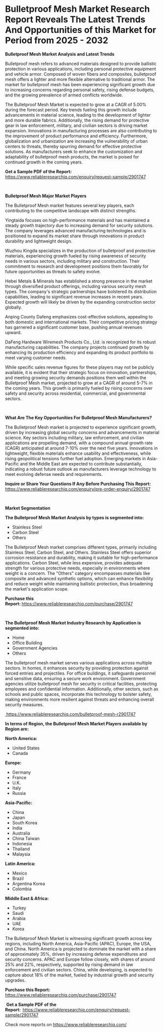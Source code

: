 <p><h1>Bulletproof Mesh Market Research Report Reveals The Latest Trends And Opportunities of this Market for Period from 2025 - 2032</h1></p><p><strong>Bulletproof Mesh Market Analysis and Latest Trends</strong></p>
<p><p>Bulletproof mesh refers to advanced materials designed to provide ballistic protection in various applications, including personal protective equipment and vehicle armor. Composed of woven fibers and composites, bulletproof mesh offers a lighter and more flexible alternative to traditional armor. The market for bulletproof mesh has been experiencing significant growth due to increasing concerns regarding personal safety, rising defense budgets, and the growing prevalence of armed conflicts worldwide.</p><p>The Bulletproof Mesh Market is expected to grow at a CAGR of 5.00% during the forecast period. Key trends fueling this growth include advancements in material science, leading to the development of lighter and more durable fabrics. Additionally, the rising demand for protective gear in law enforcement, military, and civilian sectors is driving market expansion. Innovations in manufacturing processes are also contributing to the improvement of product performance and efficiency. Furthermore, globalization and urbanization are increasing the vulnerability of urban centers to threats, thereby spurring demand for effective protective solutions. As manufacturers seek to enhance the customization and adaptability of bulletproof mesh products, the market is poised for continued growth in the coming years.</p></p>
<p><strong>Get a Sample PDF of the Report:&nbsp;</strong> <a href="https://www.reliableresearchiq.com/enquiry/request-sample/2901747?utm_campaign=2926&utm_medium=2&utm_source=Github&utm_content=ia&utm_term=16032025&utm_id=bulletproof-mesh">https://www.reliableresearchiq.com/enquiry/request-sample/2901747</a></p>
<p>&nbsp;</p>
<p><strong>Bulletproof Mesh Major Market Players</strong></p>
<p><p>The Bulletproof Mesh market features several key players, each contributing to the competitive landscape with distinct strengths. </p><p>Yingtaida focuses on high-performance materials and has maintained a steady growth trajectory due to increasing demand for security solutions. The company leverages advanced manufacturing technologies and is positioned to expand its market share through innovations in product durability and lightweight design.</p><p>Wuzhou Kingda specializes in the production of bulletproof and protective materials, experiencing growth fueled by rising awareness of security needs in various sectors, including military and construction. Their commitment to research and development positions them favorably for future opportunities as threats to safety evolve.</p><p>Hebei Metals & Minerals has established a strong presence in the market through diversified product offerings, including various security mesh types. The company's strategic partnerships have bolstered its distribution capabilities, leading to significant revenue increases in recent years. Expected growth will likely be driven by the expanding construction sector globally.</p><p>Anping County Dafeng emphasizes cost-effective solutions, appealing to both domestic and international markets. Their competitive pricing strategy has garnered a significant customer base, pushing annual revenues upward.</p><p>DaFeng Hardware Wiremesh Products Co., Ltd. is recognized for its robust manufacturing capabilities. The company projects continued growth by enhancing its production efficiency and expanding its product portfolio to meet varying customer needs.</p><p>While specific sales revenue figures for these players may not be publicly available, it is evident that their strategic focus on innovation, partnerships, and meeting growing security demands positions them well within the Bulletproof Mesh market, projected to grow at a CAGR of around 5-7% in the coming years. This growth is primarily fueled by rising concerns over safety and security across residential, commercial, and governmental sectors.</p></p>
<p>&nbsp;</p>
<p><strong>What Are The Key Opportunities For Bulletproof Mesh Manufacturers?</strong></p>
<p><p>The Bulletproof Mesh market is projected to experience significant growth, driven by increasing global security concerns and advancements in material science. Key sectors including military, law enforcement, and civilian applications are propelling demand, with a compound annual growth rate (CAGR) anticipated at around 7-10% over the next five years. Innovations in lightweight, flexible materials enhance usability and effectiveness, while rising geopolitical tensions further fuel adoption. Emerging markets in Asia-Pacific and the Middle East are expected to contribute substantially, indicating a robust future outlook as manufacturers leverage technology to meet evolving defense needs and requirements.</p></p>
<p><strong>Inquire or Share Your Questions If Any Before Purchasing This Report:</strong> <a href="https://www.reliableresearchiq.com/enquiry/pre-order-enquiry/2901747?utm_campaign=2926&utm_medium=2&utm_source=Github&utm_content=ia&utm_term=16032025&utm_id=bulletproof-mesh">https://www.reliableresearchiq.com/enquiry/pre-order-enquiry/2901747</a></p>
<p>&nbsp;</p>
<p><strong>Market Segmentation</strong></p>
<p><strong>The Bulletproof Mesh Market Analysis by types is segmented into:</strong></p>
<p><ul><li>Stainless Steel</li><li>Carbon Steel</li><li>Others</li></ul></p>
<p><p>The Bulletproof Mesh market comprises different types, primarily including Stainless Steel, Carbon Steel, and Others. Stainless Steel offers superior corrosion resistance and durability, making it suitable for high-performance applications. Carbon Steel, while less expensive, provides adequate strength for various protective needs, especially in environments where weight is a concern. The "Others" category encompasses materials like composite and advanced synthetic options, which can enhance flexibility and reduce weight while maintaining ballistic protection, thus broadening the market's application scope.</p></p>
<p><strong>Purchase this Report:&nbsp;</strong><a href="https://www.reliableresearchiq.com/purchase/2901747?utm_campaign=2926&utm_medium=2&utm_source=Github&utm_content=ia&utm_term=16032025&utm_id=bulletproof-mesh">https://www.reliableresearchiq.com/purchase/2901747</a></p>
<p>&nbsp;</p>
<p><strong>The Bulletproof Mesh Market Industry Research by Application is segmented into:</strong></p>
<p><ul><li>Home</li><li>Office Building</li><li>Government Agencies</li><li>Others</li></ul></p>
<p><p>The bulletproof mesh market serves various applications across multiple sectors. In homes, it enhances security by providing protection against forced entries and projectiles. For office buildings, it safeguards personnel and sensitive data, ensuring a secure work environment. Government agencies utilize bulletproof mesh for security in critical facilities, protecting employees and confidential information. Additionally, other sectors, such as schools and public spaces, incorporate this technology to bolster safety, making environments more resilient against threats and enhancing overall security measures.</p></p>
<p><a href="https://www.reliableresearchiq.com/bulletproof-mesh-r2901747?utm_campaign=2926&utm_medium=2&utm_source=Github&utm_content=ia&utm_term=16032025&utm_id=bulletproof-mesh">&nbsp;https://www.reliableresearchiq.com/bulletproof-mesh-r2901747</a></p>
<p><strong>In terms of Region, the Bulletproof Mesh Market Players available by Region are:</strong></p>
<p>
    <p> <strong> North America: </strong>
        <ul>
            <li>United States</li>
            <li>Canada</li>
        </ul>
        </p> 
    <p> <strong> Europe: </strong>
        <ul>
            <li>Germany</li>
            <li>France</li>
            <li>U.K.</li>
            <li>Italy</li>
            <li>Russia</li>
        </ul>
        </p> 
    <p> <strong> Asia-Pacific: </strong>
        <ul>
            <li>China</li>
            <li>Japan</li>
            <li>South Korea</li>
            <li>India</li>
            <li>Australia</li>
            <li>China Taiwan</li>
            <li>Indonesia</li>
            <li>Thailand</li>
            <li>Malaysia</li>
        </ul>
        </p> 
    <p> <strong> Latin America: </strong>
        <ul>
            <li>Mexico</li>
            <li>Brazil</li>
            <li>Argentina Korea</li>
            <li>Colombia</li>
        </ul>
        </p> 
    <p> <strong> Middle East & Africa: </strong>
        <ul>
            <li>Turkey</li>
            <li>Saudi</li>
            <li>Arabia</li>
            <li>UAE</li>
            <li>Korea</li>
        </ul>
    </p>
    </p>
<p><p>The Bulletproof Mesh Market is witnessing significant growth across key regions, including North America, Asia-Pacific (APAC), Europe, the USA, and China. North America is projected to dominate the market with a share of approximately 35%, driven by increasing defense expenditures and security concerns. APAC and Europe follow closely, with shares of around 25% and 22%, respectively, supported by rising demand in law enforcement and civilian sectors. China, while developing, is expected to capture about 18% of the market, fueled by industrial growth and security upgrades.</p></p>
<p><strong>Purchase this Report: </strong><a href="https://www.reliableresearchiq.com/purchase/2901747?utm_campaign=2926&utm_medium=2&utm_source=Github&utm_content=ia&utm_term=16032025&utm_id=bulletproof-mesh">https://www.reliableresearchiq.com/purchase/2901747</a></p>
<p>&nbsp;<strong>Get a Sample PDF of the Report:&nbsp;&nbsp;</strong><a href="https://www.reliableresearchiq.com/enquiry/request-sample/2901747?utm_campaign=2926&utm_medium=2&utm_source=Github&utm_content=ia&utm_term=16032025&utm_id=bulletproof-mesh">https://www.reliableresearchiq.com/enquiry/request-sample/2901747</a></p>
<p><strong></strong></p>
<p>Check more reports on <a href="https://www.reliableresearchiq.com/?utm_campaign=2926&utm_medium=2&utm_source=Github&utm_content=ia&utm_term=16032025&utm_id=bulletproof-mesh">https://www.reliableresearchiq.com/</a></p>
